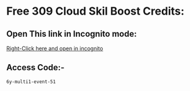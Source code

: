 # Free 309 Cloud Skil Boost Credits:
## Open This link in Incognito mode:

[Right-Click here and open in incognito](https://www.cloudskillsboost.google/catalog?keywords=GSP282&event=Your)

## Access Code:-
```
6y-multi1-event-51
```
